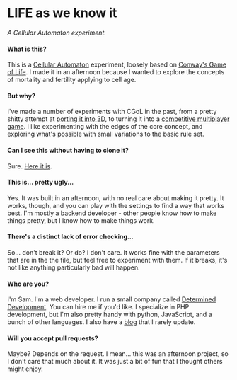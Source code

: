 LIFE as we know it
==================
*A Cellular Automaton experiment.*

#### What is this?

This is a [Cellular Automaton](https://en.wikipedia.org/wiki/Cellular_automaton) experiment, loosely based on
[Conway's Game of Life](https://en.wikipedia.org/wiki/Conway%27s_Game_of_Life). I made it in an afternoon because
I wanted to explore the concepts of mortality and fertility applying to cell age.

#### But why?

I've made a number of experiments with CGoL in the past, from a pretty shitty attempt at
[porting it into 3D](http://gameoflife.samuellevy.com/), to turning it into a
[competitive multiplayer game](http://gameoflifetotalwar.com/). I like experimenting with the edges of the core
concept, and exploring what's possible with small variations to the basic rule set.

#### Can I see this without having to clone it?

Sure. [Here it is](https://samlev.github.io/LIFEAsWeKnowIt/).

#### This is... pretty ugly...

Yes. It was built in an afternoon, with no real care about making it pretty. It works, though, and you can play
with the settings to find a way that works best. I'm mostly a backend developer - other people know how to make
things pretty, but I know how to make things work.

#### There's a distinct lack of error checking...

So... don't break it? Or do? I don't care. It works fine with the parameters that are in the the file, but feel
free to experiment with them. If it breaks, it's not like anything particularly bad will happen.

#### Who are you?

I'm Sam. I'm a web developer. I run a small company called
[Determined Development](https://www.determineddevelopment.com). You can hire me if you'd like. I specialize in
PHP development, but I'm also pretty handy with python, JavaScript, and a bunch of other languages. I also have
a [blog](http://blog.samuellevy.com/) that I rarely update.

#### Will you accept pull requests?

Maybe? Depends on the request. I mean... this was an afternoon project, so I don't care that much about it. It
was just a bit of fun that I thought others might enjoy.
